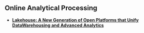 ## Online Analytical Processing

- **[Lakehouse: A New Generation of Open Platforms that Unify DataWarehousing and Advanced Analytics][lakehouse]**

[lakehouse]: lakehouse.md